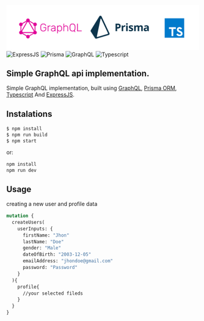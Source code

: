 ![This is an image](./banner.png)
![ExpressJS](https://img.shields.io/badge/Express.js-404D59?style=for-the-badge)
![Prisma](https://img.shields.io/badge/Prisma-3982CE?style=for-the-badge&logo=Prisma&logoColor=white)
![GraphQL](https://img.shields.io/badge/-GraphQL-E10098?style=for-the-badge&logo=graphql&logoColor=white)
![Typescript](https://img.shields.io/badge/TypeScript-007ACC?style=for-the-badge&logo=typescript&logoColor=white)
## Simple GraphQL api implementation.
Simple GraphQL implementation, built using [GraphQL](https://graphql.org), [Prisma ORM](https://prisma.io), [Typescript](https://www.typescriptlang.org/) And [ExpressJS](https://expressjs.com/).

## Instalations
```shell
$ npm install
$ npm run build
$ npm start
```
or: 
```shell
npm install
npm run dev
```
## Usage
creating a new user and profile data
```graphql
mutation {
  createUsers(
    userInputs: {
      firstName: "Jhon" 
      lastName: "Doe" 
      gender: "Male" 
      dateOfBirth: "2003-12-05" 
      emailAddress: "jhondoe@gmail.com" 
      password: "Password" 
    }
  ){
    profile{
      //your selected fileds
    }
  }
}
```